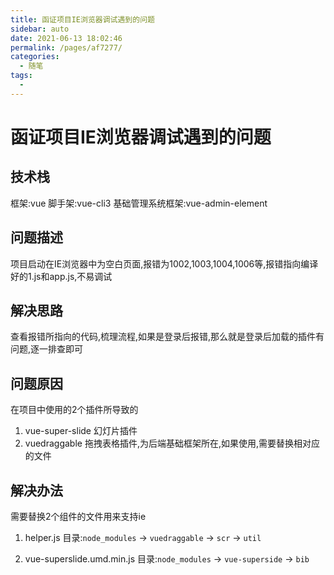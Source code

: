 ```yaml
---
title: 函证项目IE浏览器调试遇到的问题
sidebar: auto
date: 2021-06-13 18:02:46
permalink: /pages/af7277/
categories: 
  - 随笔
tags: 
  - 
---
```

# 函证项目IE浏览器调试遇到的问题

## 技术栈
框架:vue 脚手架:vue-cli3 基础管理系统框架:vue-admin-element

## 问题描述
项目启动在IE浏览器中为空白页面,报错为1002,1003,1004,1006等,报错指向编译好的1.js和app.js,不易调试

## 解决思路
查看报错所指向的代码,梳理流程,如果是登录后报错,那么就是登录后加载的插件有问题,逐一排查即可

## 问题原因
在项目中使用的2个插件所导致的
1. vue-super-slide 幻灯片插件
2. vuedraggable 拖拽表格插件,为后端基础框架所在,如果使用,需要替换相对应的文件

## 解决办法
需要替换2个组件的文件用来支持ie
1. helper.js
目录:`node_modules` -> `vuedraggable` -> `scr` -> `util`

2. vue-superslide.umd.min.js
目录:`node_modules` -> `vue-superside` -> `bib`